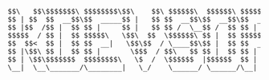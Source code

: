 <pre>

$$\   $$\$$$$$$$\ $$$$$$$$\$$\    $$\ $$$$$$\  $$$$$$\ $$$$$$$$\$$$$$$$$\$$\      $$\ $$$$$$\ $$$$$$$\ $$$$$$$$\ 
$$ | $$  $$  __$$\$$  _____$$ |   $$ $$  __$$\$$  __$$\$$  _____\__$$  __$$ | $\  $$ $$  __$$\$$  __$$\$$  _____|
$$ |$$  /$$ |  $$ $$ |     $$ |   $$ $$ /  \__$$ /  $$ $$ |        $$ |  $$ |$$$\ $$ $$ /  $$ $$ |  $$ $$ |      
$$$$$  / $$ |  $$ $$$$$\   \$$\  $$  \$$$$$$\ $$ |  $$ $$$$$\      $$ |  $$ $$ $$\$$ $$$$$$$$ $$$$$$$  $$$$$\    
$$  $$<  $$ |  $$ $$  __|   \$$\$$  / \____$$\$$ |  $$ $$  __|     $$ |  $$$$  _$$$$ $$  __$$ $$  __$$<$$  __|   
$$ |\$$\ $$ |  $$ $$ |       \$$$  / $$\   $$ $$ |  $$ $$ |        $$ |  $$$  / \$$$ $$ |  $$ $$ |  $$ $$ |      
$$ | \$$\$$$$$$$  $$$$$$$$\   \$  /  \$$$$$$  |$$$$$$  $$ |        $$ |  $$  /   \$$ $$ |  $$ $$ |  $$ $$$$$$$$\ 
\__|  \__\_______/\________|   \_/    \______/ \______/\__|        \__|  \__/     \__\__|  \__\__|  \__\________|

</pre>